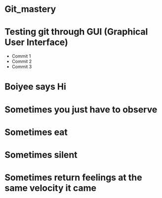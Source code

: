 # Git_mastery

# Testing git through GUI (Graphical User Interface)

- Commit 1
- Commit 2
- Commit 3

# Boiyee says Hi

# Sometimes you just have to observe
# Sometimes eat
# Sometimes silent
# Sometimes return feelings at the same velocity it came
